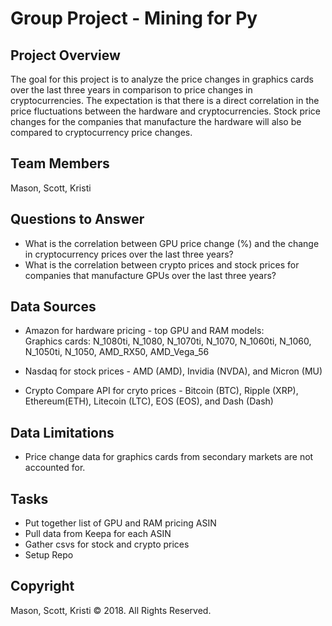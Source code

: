 # Group Project - Mining for Py


## Project Overview
The goal for this project is to analyze the price changes in graphics cards over the last three years in comparison to price changes in cryptocurrencies.  The expectation is that there is a direct correlation in the price fluctuations between the hardware and cryptocurrencies.  Stock price changes for the companies that manufacture the hardware will also be compared to cryptocurrency price changes.


## Team Members
Mason, Scott, Kristi


## Questions to Answer
* What is the correlation between GPU price change (%) and the change in cryptocurrency prices over the last three years? 
* What is the correlation between crypto prices and stock prices for companies that manufacture GPUs over the last three years?


## Data Sources
* Amazon for hardware pricing - top GPU and RAM models:  
Graphics cards:  N_1080ti, N_1080, N_1070ti, N_1070, N_1060ti, N_1060, N_1050ti, N_1050, AMD_RX50, AMD_Vega_56

* Nasdaq for stock prices - AMD (AMD), Invidia (NVDA), and Micron (MU)
* Crypto Compare API for cryto prices - Bitcoin (BTC), Ripple (XRP), Ethereum(ETH), Litecoin (LTC), EOS (EOS), and Dash (Dash)


## Data Limitations
* Price change data for graphics cards from secondary markets are not accounted for.


## Tasks
* Put together list of GPU and RAM pricing ASIN
* Pull data from Keepa for each ASIN
* Gather csvs for stock and crypto prices
* Setup Repo


## Copyright

Mason, Scott, Kristi © 2018. All Rights Reserved.
